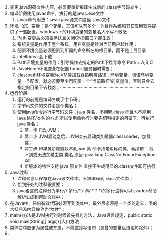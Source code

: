 
1. 变更.java源码文件内容，必须要重新编译生成新的.class字节码文件；
2. 编译阶段使用javac命令，执行的是javac.exe文件
   1. javac命令用法：javac java源文件路径 .java文件
3. 环境（的）变量：是个变量，其值可以有多个，为操作系统和其它应用软件提供了一些配置，windows下的环境变量的变量名大小写不敏感
   1. Path 变更后必须要确认且关闭CMD窗口才能生效；
   2. 系统变量是作用于整个系统，用户变量是针对当前用户起作用；
   3. 配置环境变量必须配置到所需的命令所在的根目录，而不是上层目录
   4. intellj idea 会下载
   5. Path环境变量的作用：引导操作去指定的Path下找寻命令 Path = A;B;C
   6. JavaHome环境变量在配置Tomcat服务器时需要；
   7. classpath环境变量为JVM类加载器指明类路径；环境变量，但该环境变量一旦配置，就必须要至少再配置一个“当前路径”的变量值，否则只会去指定的目录下去找类；········································································
4. 运行阶段
   1. 运行的前提是编译生成了字节码；
   2. 字节码文件的文件名是个类名；
   3. 使用java命令运行字节码文件；java 类名，不用带.class 而且也不能用java 路径/类名的方式 所以使用命令行时要先切到指定的目录下，再执行java 类名；
      1. 第一步 启动JVM；
      2. 第二步 JVM启动之后，JVM会去启动类加载器classLoader，加载类；
      3. 第三步 如果类加载器找不到java 类 命令指定名称的类，会报错：
      找不到或无法加载主类 类名
      原因: java.lang.ClassNotFoundException: dd
      4. 新版本的特性支持 java 原文件 直接不生成明显的.class文件即可执行
5. Java注释：
   1. 注释信息只保存在Java源文件中，不被编译到.class文件中；
   2. 恰到好处的注释很重要；
   3. java语言的注释分为单行// 多行/* */ 和/* * * */的多行注释可以javadoc命令解析生成到帮助文档中；
6. 在Java中，任何有效代码必须写到类体中，最外层必须是一个类的定义，类的大括号及内容被称为“类体”；
7. main()方法是JVM执行的时候首先找的方法，Java语言规定，public static void main(String[] args){}入口方法；
8. 类体之中应该为属性或方法，不能直接写语句（属性的变量赋值语句除外）；
9. 
         
   




